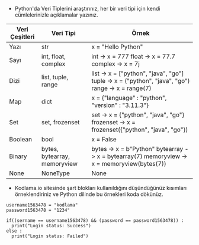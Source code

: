- Python'da Veri Tiplerini araştırınız, her bir veri tipi için kendi cümlelerinizle açıklamalar yazınız.

| Veri Çeşitleri | Veri Tipi                    | Örnek                                                                                              |
|----------------|------------------------------|----------------------------------------------------------------------------------------------------|
| Yazı           | str                          | x = "Hello Python"                                                                                 |
| Sayı           | int, float, complex          | int     -> x = 777  float   -> x = 77.7  complex -> x = 7j                                         |
| Dizi           | list, tuple, range           | list  -> x = ["python", "java", "go"] tuple -> x = ("python", "java", "go") range -> x = range(7)  |
| Map            | dict                         | x = {"language" : "python", "version" : "3.11.3"}                                                  |
| Set            | set, frozenset               | set       -> x = {"python", "java", "go"} frozenset -> x = frozenset({"python", "java", "go"})     |
| Boolean        | bool                         | x = False                                                                                          |
| Binary         | bytes, bytearray, memoryview | bytes      -> x = b"Python" bytearray  -> x = bytearray(7) memoryview -> x = memoryview(bytes(7))  |
| None           | NoneType                     | None                                                                                               |

- Kodlama.io sitesinde şart blokları kullanıldığını düşündüğünüz kısımları örneklendiriniz ve Python dilinde bu örnekleri koda dökünüz.
```
username1563478 = "kodlama"
password1563478 = "1234"

if((sername == username1563478) && (password == password1563478)) :
  print("Login status: Success")
else :
  print("Login status: Failed")
```
